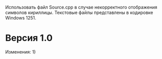 Использовать файл Source.cpp в случае некорректного отображения символов кириллицы. Текстовые файлы представлены в кодировке Windows 1251.


Версия 1.0
=
Изменения:
  1) 
